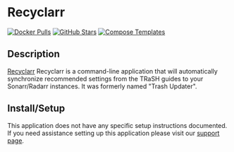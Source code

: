 # Recyclarr

[![Docker Pulls](https://img.shields.io/docker/pulls/recyclarr/recyclarr?color=607D8B&label=docker%20pulls&logo=docker&style=flat-square)](https://hub.docker.com/r/recyclarr/recyclarr)
[![GitHub Stars](https://img.shields.io/github/stars/recyclarr/recyclarr?style=flat-square&color=607D8B&label=github%20stars&logo=github)](https://github.com/recyclarr/recyclarr)
[![Compose Templates](https://img.shields.io/static/v1?style=flat-square&color=607D8B&label=compose&message=templates)](https://github.com/GhostWriters/DockSTARTer/tree/master/compose/.apps/recyclarr)

## Description

[Recyclarr](https://recyclarr.dev) Recyclarr is a command-line application that will automatically synchronize recommended settings from the TRaSH guides to your Sonarr/Radarr instances. It was formerly named "Trash Updater".

## Install/Setup

This application does not have any specific setup instructions documented. If
you need assistance setting up this application please visit our
[support page](https://dockstarter.com/basics/support/).

